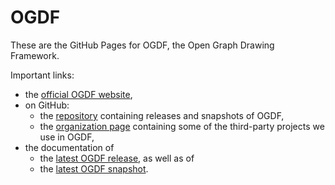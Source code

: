# OGDF

These are the GitHub Pages for OGDF, the Open Graph Drawing Framework.

Important links:

 * the [official OGDF website](http://ogdf.net/),
 * on GitHub:
   * the [repository](http://github.com/ogdf/ogdf/) containing releases and snapshots of OGDF,
   * the [organization page](http://github.com/ogdf/) containing some of the third-party projects we use in OGDF,
 * the documentation of
   * the [latest OGDF release](http://www.ogdf.net/doc-ogdf/), as well as of
   * the [latest OGDF snapshot](http://www.ogdf.net/doc-ogdf-dev/).
